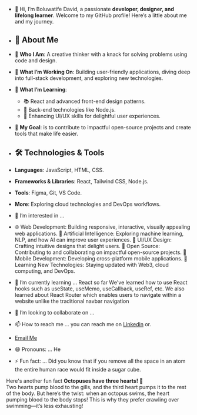 - 👋 Hi, I’m Boluwatife David, a passionate **developer, designer, and lifelong learner**. Welcome to my GitHub profile! Here’s a little about me and my journey.

- ## 🚀 About Me

- 🌟 **Who I Am**: A creative thinker with a knack for solving problems using code and design.
- 🔭 **What I’m Working On**: Building user-friendly applications, diving deep into full-stack development, and exploring new technologies.
- 🌱 **What I’m Learning**: 
  - 📚 React and advanced front-end design patterns.
  - 🚀 Back-end technologies like Node.js.
  - 🎨 Enhancing UI/UX skills for delightful user experiences.
- 🎯 **My Goal**: is to contribute to impactful open-source projects and create tools that make life easier.

- ## 🛠️ Technologies & Tools

- **Languages**: JavaScript, HTML, CSS.
- **Frameworks & Libraries**: React, Tailwind CSS, Node.js.
- **Tools**: Figma, Git, VS Code.
- **More**: Exploring cloud technologies and DevOps workflows.

- 👀 I’m interested in ...
- 🌐 Web Development: Building responsive, interactive, visually appealing web applications.
🧠 Artificial Intelligence: Exploring machine learning, NLP, and how AI can improve user experiences.
🎨 UI/UX Design: Crafting intuitive designs that delight users.
🔗 Open Source: Contributing to and collaborating on impactful open-source projects.
📱 Mobile Development: Developing cross-platform mobile applications.
🚀 Learning New Technologies: Staying updated with Web3, cloud computing, and DevOps.


- 🌱 I’m currently learning ... React so far We've learned how to use React hooks such as useState, useMemo, useCallback, useRef, etc. We also learned about React Router which enables users to navigate within a website unlike the traditional navbar navigation
- 💞️ I’m looking to collaborate on ...
- 📫 How to reach me ... you can reach me on [Linkedin](https://www.linkedin.com/in/boluwatife-david-640089309/) or.
- [Email Me](mailto:boluwatifeda45@gmail.com)
- 😄 Pronouns: ... He
- ⚡ Fun fact: ... Did you know that if you remove all the space in an atom the entire human race would fit inside a sugar cube.

Here's another fun fact
**Octopuses have three hearts!** 🐙  
Two hearts pump blood to the gills, and the third heart pumps it to the rest of the body. But here’s the twist: when an octopus swims, the heart pumping blood to the body stops! This is why they prefer crawling over swimming—it’s less exhausting!

<!---
shippudden/shippudden is a ✨ special ✨ repository because its `README.md` (this file) appears on your GitHub profile.
You can click the Preview link to take a look at your changes.
--->
